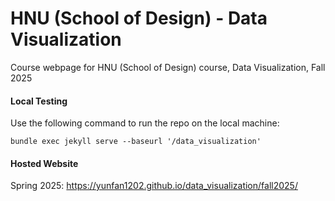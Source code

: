 # HNU (School of Design) - Data Visualization

Course webpage for HNU (School of Design) course, Data Visualization, Fall 2025

#### Local Testing

Use the following command to run the repo on the local machine:

```
bundle exec jekyll serve --baseurl '/data_visualization'
```

#### Hosted Website

Spring 2025: https://yunfan1202.github.io/data_visualization/fall2025/
